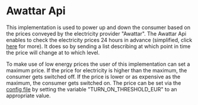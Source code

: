 # Awattar Api

This implementation is used to power up and down the consumer based on the prices conveyed by the electricity provider "Awattar". The Awattar Api enables to check the electricity prices 24 hours in advance (simplified, click [here](https://www.awattar.de/services/api) for more). It does so by sending a list describing at which point in time the price will change at to which level.

To make use of low energy prices the user of this implementation can set a maximum price. If the price for electricity is higher than the maximum, the consumer gets switched off. If the price is lower or as expensive as the maximum, the consumer gets switched on. The price can be set via the [config file](api_config.py) by setting the variable "TURN_ON_THRESHOLD_EUR" to an appropriate value.
